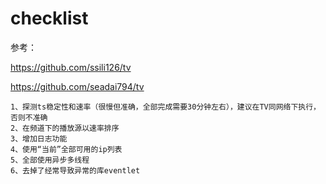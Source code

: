 # checklist
参考：

https://github.com/ssili126/tv

https://github.com/seadai794/tv

```
1、探测ts稳定性和速率（很慢但准确，全部完成需要30分钟左右），建议在TV同网络下执行，否则不准确
2、在频道下的播放源以速率排序
3、增加日志功能
4、使用“当前”全部可用的ip列表
5、全部使用异步多线程
6、去掉了经常导致异常的库eventlet
```
